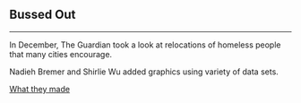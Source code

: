## Bussed Out

*** 

In December, The Guardian took a look at relocations of homeless people that many cities encourage.

Nadieh Bremer and Shirlie Wu added graphics using variety of data sets.

[What they made](https://www.theguardian.com/us-news/ng-interactive/2017/dec/20/bussed-out-america-moves-homeless-people-country-study)

